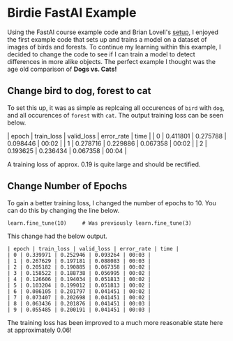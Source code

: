 # Birdie FastAI Example
Using the FastAI course example code and Brian Lovell's [setup](https://lovellbrian.github.io/2023/10/02/BYODImage.html), I enjoyed the first example code that sets up and trains a model on a dataset of images of birds and forests. To continue my learning within this example, I decided to change the code to see if I can train a model to detect differences in more alike objects. The perfect example I thought was the age old comparison of **Dogs vs. Cats!**

## Change bird to dog, forest to cat
To set this up, it was as simple as replcaing all occurences of ```bird``` with ```dog```, and all occurences of ```forest``` with ```cat```. The output training loss can be seen below.

  | epoch | train_loss | valid_loss | error_rate | time |
  | 0 | 0.411801 | 0.275788 | 0.098446 | 00:02 |
  | 1 | 0.278716 | 0.229886 | 0.067358 | 00:02 |
  | 2 | 0.193625 | 0.236434 | 0.067358 | 00:04 |

A training loss of approx. 0.19 is quite large and should be rectified.

## Change Number of Epochs
To gain a better training loss, I changed the number of epochs to 10. You can do this by changing the line below.
```
learn.fine_tune(10)     # Was previously learn.fine_tune(3)
```

This change had the below output.

    | epoch | train_loss | valid_loss | error_rate | time |
    | 0 | 0.339971 | 0.252946 | 0.093264 | 00:03 |
    | 1 | 0.267629 | 0.197181 | 0.088083 | 00:03 |
    | 2 | 0.205182 | 0.190885 | 0.067358 | 00:02 |
    | 3 | 0.158522 | 0.188738 | 0.056995 | 00:02 |
    | 4 | 0.126606 | 0.194034 | 0.051813 | 00:02 |
    | 5 | 0.103204 | 0.199012 | 0.051813 | 00:02 |
    | 6 | 0.086105 | 0.201797 | 0.041451 | 00:02 |
    | 7 | 0.073407 | 0.202698 | 0.041451 | 00:02 |
    | 8 | 0.063436 | 0.201876 | 0.041451 | 00:03 |
    | 9 | 0.055485 | 0.200191 | 0.041451 | 00:03 |

The training loss has been improved to a much more reasonable state here at approximately 0.06!
